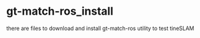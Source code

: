 # gt-match-ros_install
there are files to download and install gt-match-ros utility to test tineSLAM
